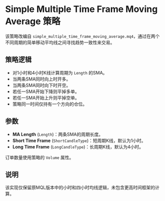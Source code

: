 # Simple Multiple Time Frame Moving Average 策略

该策略改编自 `simple_multiple_time_frame_moving_average.mq4`，通过在两个不同周期的简单移动平均线之间寻找趋势一致性来交易。

## 策略逻辑
- 对1小时和4小时K线计算周期为 `Length` 的SMA。
- 当两条SMA同时向上时开多。
- 当两条SMA同时向下时开空。
- 若任一SMA开始下降则平掉多单。
- 若任一SMA开始上升则平掉空单。
- 策略同一时间仅持有一个方向的仓位。

## 参数
- **MA Length** (`Length`)：两条SMA的周期长度。
- **Short Time Frame** (`ShortCandleType`)：短周期K线，默认为1小时。
- **Long Time Frame** (`LongCandleType`)：长周期K线，默认为4小时。

订单数量使用策略的 `Volume` 属性。

## 说明
该实现仅保留原MQL版本中的小时和四小时均线逻辑，未包含更高时间框架的计算。
